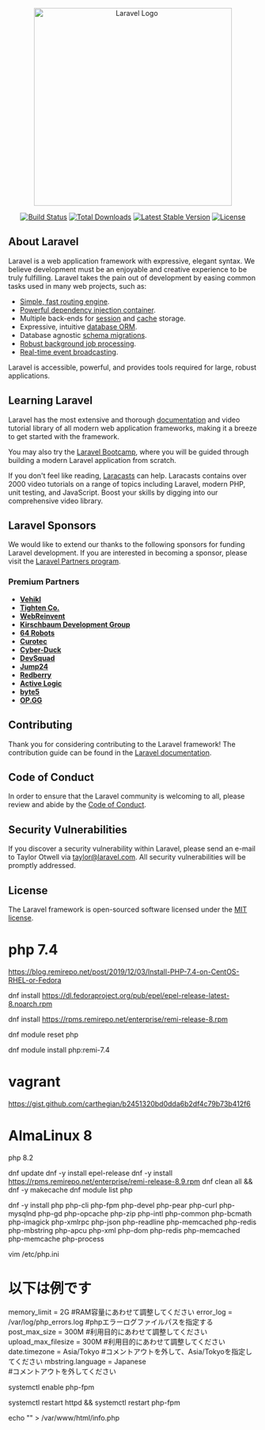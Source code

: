 <p align="center"><a href="https://laravel.com" target="_blank"><img src="https://raw.githubusercontent.com/laravel/art/master/logo-lockup/5%20SVG/2%20CMYK/1%20Full%20Color/laravel-logolockup-cmyk-red.svg" width="400" alt="Laravel Logo"></a></p>

<p align="center">
<a href="https://github.com/laravel/framework/actions"><img src="https://github.com/laravel/framework/workflows/tests/badge.svg" alt="Build Status"></a>
<a href="https://packagist.org/packages/laravel/framework"><img src="https://img.shields.io/packagist/dt/laravel/framework" alt="Total Downloads"></a>
<a href="https://packagist.org/packages/laravel/framework"><img src="https://img.shields.io/packagist/v/laravel/framework" alt="Latest Stable Version"></a>
<a href="https://packagist.org/packages/laravel/framework"><img src="https://img.shields.io/packagist/l/laravel/framework" alt="License"></a>
</p>

## About Laravel

Laravel is a web application framework with expressive, elegant syntax. We believe development must be an enjoyable and creative experience to be truly fulfilling. Laravel takes the pain out of development by easing common tasks used in many web projects, such as:

- [Simple, fast routing engine](https://laravel.com/docs/routing).
- [Powerful dependency injection container](https://laravel.com/docs/container).
- Multiple back-ends for [session](https://laravel.com/docs/session) and [cache](https://laravel.com/docs/cache) storage.
- Expressive, intuitive [database ORM](https://laravel.com/docs/eloquent).
- Database agnostic [schema migrations](https://laravel.com/docs/migrations).
- [Robust background job processing](https://laravel.com/docs/queues).
- [Real-time event broadcasting](https://laravel.com/docs/broadcasting).

Laravel is accessible, powerful, and provides tools required for large, robust applications.

## Learning Laravel

Laravel has the most extensive and thorough [documentation](https://laravel.com/docs) and video tutorial library of all modern web application frameworks, making it a breeze to get started with the framework.

You may also try the [Laravel Bootcamp](https://bootcamp.laravel.com), where you will be guided through building a modern Laravel application from scratch.

If you don't feel like reading, [Laracasts](https://laracasts.com) can help. Laracasts contains over 2000 video tutorials on a range of topics including Laravel, modern PHP, unit testing, and JavaScript. Boost your skills by digging into our comprehensive video library.

## Laravel Sponsors

We would like to extend our thanks to the following sponsors for funding Laravel development. If you are interested in becoming a sponsor, please visit the [Laravel Partners program](https://partners.laravel.com).

### Premium Partners

- **[Vehikl](https://vehikl.com/)**
- **[Tighten Co.](https://tighten.co)**
- **[WebReinvent](https://webreinvent.com/)**
- **[Kirschbaum Development Group](https://kirschbaumdevelopment.com)**
- **[64 Robots](https://64robots.com)**
- **[Curotec](https://www.curotec.com/services/technologies/laravel/)**
- **[Cyber-Duck](https://cyber-duck.co.uk)**
- **[DevSquad](https://devsquad.com/hire-laravel-developers)**
- **[Jump24](https://jump24.co.uk)**
- **[Redberry](https://redberry.international/laravel/)**
- **[Active Logic](https://activelogic.com)**
- **[byte5](https://byte5.de)**
- **[OP.GG](https://op.gg)**

## Contributing

Thank you for considering contributing to the Laravel framework! The contribution guide can be found in the [Laravel documentation](https://laravel.com/docs/contributions).

## Code of Conduct

In order to ensure that the Laravel community is welcoming to all, please review and abide by the [Code of Conduct](https://laravel.com/docs/contributions#code-of-conduct).

## Security Vulnerabilities

If you discover a security vulnerability within Laravel, please send an e-mail to Taylor Otwell via [taylor@laravel.com](mailto:taylor@laravel.com). All security vulnerabilities will be promptly addressed.

## License

The Laravel framework is open-sourced software licensed under the [MIT license](https://opensource.org/licenses/MIT).


# php 7.4
https://blog.remirepo.net/post/2019/12/03/Install-PHP-7.4-on-CentOS-RHEL-or-Fedora

dnf install https://dl.fedoraproject.org/pub/epel/epel-release-latest-8.noarch.rpm

dnf install https://rpms.remirepo.net/enterprise/remi-release-8.rpm

dnf module reset php

dnf module install php:remi-7.4

# vagrant
https://gist.github.com/carthegian/b2451320bd0dda6b2df4c79b73b412f6

# AlmaLinux 8

php 8.2

dnf update
dnf -y install epel-release
dnf -y install https://rpms.remirepo.net/enterprise/remi-release-8.9.rpm
dnf clean all && dnf -y makecache
dnf module list php

dnf -y install php php-cli php-fpm php-devel php-pear php-curl php-mysqlnd php-gd php-opcache php-zip php-intl php-common php-bcmath php-imagick php-xmlrpc php-json php-readline php-memcached php-redis php-mbstring php-apcu php-xml php-dom php-redis php-memcached php-memcache php-process

vim /etc/php.ini

# 以下は例です
memory_limit = 2G                     #RAM容量にあわせて調整してください
error_log = /var/log/php_errors.log   #phpエラーログファイルパスを指定する
post_max_size = 300M                  #利用目的にあわせて調整してください
upload_max_filesize = 300M            #利用目的にあわせて調整してください
date.timezone = Asia/Tokyo            #コメントアウトを外して、Asia/Tokyoを指定してください
mbstring.language = Japanese　　　　　　　　　　　　　　　　　　　　#コメントアウトを外してください


systemctl enable php-fpm

systemctl restart httpd && systemctl restart php-fpm

echo "<?php phpinfo(); ?>" > /var/www/html/info.php


